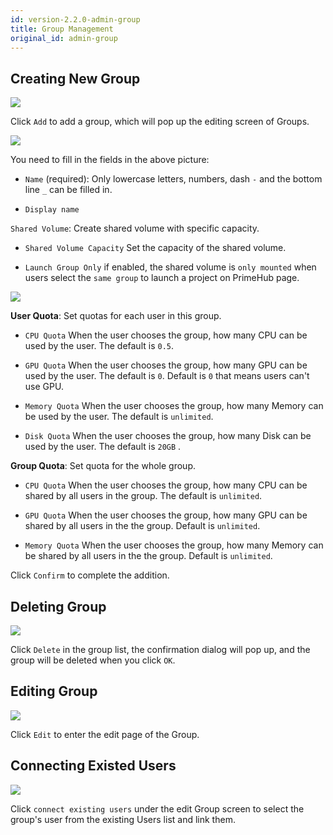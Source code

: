 ```yaml
---
id: version-2.2.0-admin-group
title: Group Management
original_id: admin-group
---
```


## Creating New Group

![](assets/group_12.png)

Click `Add` to add a group, which will pop up the editing screen of Groups.

![](assets/group_shared_volume.png)

You need to fill in the fields in the above picture:

+ `Name` (required): Only lowercase letters, numbers, dash `-` and the bottom line `_` can be filled in.

+ `Display name`

`Shared Volume`: Create shared volume with specific capacity.

+ `Shared Volume Capacity` Set the capacity of the shared volume.

+ `Launch Group Only` if enabled, the shared volume is `only mounted` when users select the `same group` to launch a project on PrimeHub page.

![](assets/group_user_quota.png)

**User Quota**: Set quotas for each user in this group.

+ `CPU Quota` When the user chooses the group, how many CPU can be used by the user. The default is `0.5`.

+ `GPU Quota` When the user chooses the group, how many GPU can be used by the user. The default is `0`. Default is `0` that means users can't use GPU.

+ `Memory Quota` When the user chooses the group, how many Memory can be used by the user. The default is `unlimited`.

+ `Disk Quota` When the user chooses the group, how many Disk can be used by the user. The default is `20GB` .

**Group Quota**: Set quota for the whole group.

+ `CPU Quota` When the user chooses the group, how many CPU can be shared by all users in the group. The default is `unlimited`.

+ `GPU Quota` When the user chooses the group, how many GPU can be shared by all users in the the group. Default is `unlimited`.

+ `Memory Quota` When the user chooses the group, how many Memory can be shared by all users in the the group. Default is `unlimited`.

Click `Confirm` to complete the addition.

## Deleting Group

![](assets/group_14.png)

Click `Delete` in the group list, the confirmation dialog will pop up, and the group will be deleted when you click `OK`.

## Editing Group

![](assets/group_13.png)

Click `Edit` to enter the edit page of the Group.

## Connecting Existed Users

![](assets/group_8.png)

Click `connect existing users` under the edit Group screen to select the group's user from the existing Users list and link them.
